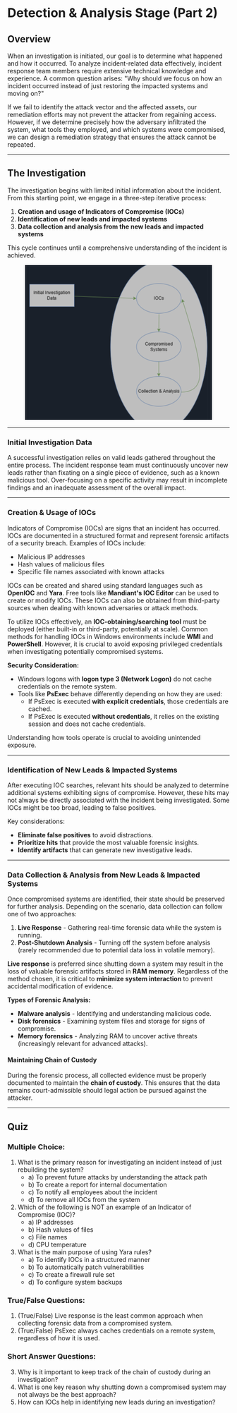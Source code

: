 # Detection & Analysis Stage (Part 2)

## Overview

When an investigation is initiated, our goal is to determine what happened and how it occurred. To analyze incident-related data effectively, incident response team members require extensive technical knowledge and experience. A common question arises: "Why should we focus on how an incident occurred instead of just restoring the impacted systems and moving on?"

If we fail to identify the attack vector and the affected assets, our remediation efforts may not prevent the attacker from regaining access. However, if we determine precisely how the adversary infiltrated the system, what tools they employed, and which systems were compromised, we can design a remediation strategy that ensures the attack cannot be repeated.

***

## The Investigation

The investigation begins with limited initial information about the incident. From this starting point, we engage in a three-step iterative process:

1. **Creation and usage of Indicators of Compromise (IOCs)**
2. **Identification of new leads and impacted systems**
3. **Data collection and analysis from the new leads and impacted systems**

This cycle continues until a comprehensive understanding of the incident is achieved.

<figure><img src="../../../.gitbook/assets/image (35).png" alt=""><figcaption></figcaption></figure>

***

### **Initial Investigation Data**

A successful investigation relies on valid leads gathered throughout the entire process. The incident response team must continuously uncover new leads rather than fixating on a single piece of evidence, such as a known malicious tool. Over-focusing on a specific activity may result in incomplete findings and an inadequate assessment of the overall impact.

***

### **Creation & Usage of IOCs**

Indicators of Compromise (IOCs) are signs that an incident has occurred. IOCs are documented in a structured format and represent forensic artifacts of a security breach. Examples of IOCs include:

* Malicious IP addresses
* Hash values of malicious files
* Specific file names associated with known attacks

IOCs can be created and shared using standard languages such as **OpenIOC** and **Yara**. Free tools like **Mandiant's IOC Editor** can be used to create or modify IOCs. These IOCs can also be obtained from third-party sources when dealing with known adversaries or attack methods.

To utilize IOCs effectively, an **IOC-obtaining/searching tool** must be deployed (either built-in or third-party, potentially at scale). Common methods for handling IOCs in Windows environments include **WMI** and **PowerShell**. However, it is crucial to avoid exposing privileged credentials when investigating potentially compromised systems.

**Security Consideration:**

* Windows logons with **logon type 3 (Network Logon)** do not cache credentials on the remote system.
* Tools like **PsExec** behave differently depending on how they are used:
  * If PsExec is executed **with explicit credentials**, those credentials are cached.
  * If PsExec is executed **without credentials**, it relies on the existing session and does not cache credentials.

Understanding how tools operate is crucial to avoiding unintended exposure.

***

### **Identification of New Leads & Impacted Systems**

After executing IOC searches, relevant hits should be analyzed to determine additional systems exhibiting signs of compromise. However, these hits may not always be directly associated with the incident being investigated. Some IOCs might be too broad, leading to false positives.

Key considerations:

* **Eliminate false positives** to avoid distractions.
* **Prioritize hits** that provide the most valuable forensic insights.
* **Identify artifacts** that can generate new investigative leads.

***

### **Data Collection & Analysis from New Leads & Impacted Systems**

Once compromised systems are identified, their state should be preserved for further analysis. Depending on the scenario, data collection can follow one of two approaches:

1. **Live Response** - Gathering real-time forensic data while the system is running.
2. **Post-Shutdown Analysis** - Turning off the system before analysis (rarely recommended due to potential data loss in volatile memory).

**Live response** is preferred since shutting down a system may result in the loss of valuable forensic artifacts stored in **RAM memory**. Regardless of the method chosen, it is critical to **minimize system interaction** to prevent accidental modification of evidence.

**Types of Forensic Analysis:**

* **Malware analysis** - Identifying and understanding malicious code.
* **Disk forensics** - Examining system files and storage for signs of compromise.
* **Memory forensics** - Analyzing RAM to uncover active threats (increasingly relevant for advanced attacks).

#### **Maintaining Chain of Custody**

During the forensic process, all collected evidence must be properly documented to maintain the **chain of custody**. This ensures that the data remains court-admissible should legal action be pursued against the attacker.

***

## Quiz

### Multiple Choice:

1. What is the primary reason for investigating an incident instead of just rebuilding the system?
   * a) To prevent future attacks by understanding the attack path
   * b) To create a report for internal documentation
   * c) To notify all employees about the incident
   * d) To remove all IOCs from the system
2. Which of the following is NOT an example of an Indicator of Compromise (IOC)?
   * a) IP addresses
   * b) Hash values of files
   * c) File names
   * d) CPU temperature
3. What is the main purpose of using Yara rules?
   * a) To identify IOCs in a structured manner
   * b) To automatically patch vulnerabilities
   * c) To create a firewall rule set
   * d) To configure system backups

### True/False Questions:

1. (True/False) Live response is the least common approach when collecting forensic data from a compromised system.
2. (True/False) PsExec always caches credentials on a remote system, regardless of how it is used.

### Short Answer Questions:

3. Why is it important to keep track of the chain of custody during an investigation?
4. What is one key reason why shutting down a compromised system may not always be the best approach?
5. How can IOCs help in identifying new leads during an investigation?
